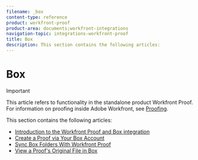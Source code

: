 ```yaml
---
filename: _box
content-type: reference
product: workfront-proof
product-area: documents;workfront-integrations
navigation-topic: integrations-workfront-proof
title: Box
description: This section contains the following articles:
---
```


# Box

>[!IMPORTANT]
>
>This article refers to functionality in the standalone product Workfront Proof. For information on proofing inside Adobe Workfront, see [Proofing](../../../review-and-approve-work/proofing/proofing.md).

This section contains the following articles:

* [Introduction to the Workfront Proof and Box integration](../../../workfront-proof/wp-integrations/box/introduction-to-box.md) 
* [Create a Proof via Your Box Account](../../../workfront-proof/wp-integrations/box/create-proof-box-account.md) 
* [Sync Box Folders With Workfront Proof](../../../workfront-proof/wp-integrations/box/sycn-box-folder.md) 
* [View a Proof's Original File in Box](../../../workfront-proof/wp-integrations/box/view-proof-original-file-box.md)

